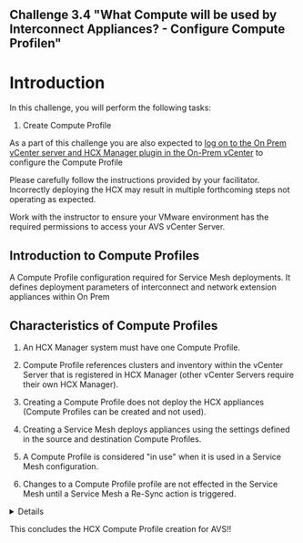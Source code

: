 Challenge 3.4
"What Compute will be used by Interconnect Appliances? - Configure Compute Profilen"
---

# Introduction

In this challenge, you will perform the following tasks:

1.	Create Compute Profile

As a part of this challenge you are also expected to <u>log on to the On Prem vCenter server and HCX Manager plugin in the On-Prem vCenter</u> to configure the Compute Profile

Please carefully follow the instructions provided by your facilitator. Incorrectly deploying the HCX may result in multiple forthcoming steps not operating as expected.

Work with the instructor to ensure your VMware environment has the required permissions to access your AVS vCenter Server.

## Introduction to Compute Profiles

A Compute Profile configuration required for Service Mesh deployments. It defines deployment parameters of interconnect and network extension appliances within On Prem

## Characteristics of Compute Profiles

1. An HCX Manager system must have one Compute Profile.

2. Compute Profile references clusters and inventory within the vCenter Server that is registered in HCX Manager (other vCenter Servers require their own HCX Manager).

3. Creating a Compute Profile does not deploy the HCX appliances (Compute Profiles can be created and not used).

4. Creating a Service Mesh deploys appliances using the settings defined in the source and destination Compute Profiles.

5. A Compute Profile is considered "in use" when it is used in a Service Mesh configuration.

6. Changes to a Compute Profile profile are not effected in the Service Mesh until a Service Mesh a Re-Sync action is triggered.

<details>

## Create a Compute Profle

1.	Under Infrastructure, select Interconnect > Compute Profiles > Create Compute Profile.

![](/Images/HCX/HCX_image21.png)

5.	Enter a name for the profile and select Continue.

![](/Images/HCX/HCX_image22.png)

6.	Select the services to enable, such as migration, network extension, or disaster recovery, and uncheck the WAN Optimization, SRM and OS Assisted Migration and then select Continue.

![](/Images/HCX/HCX_image23.png)

### Note 
Generally the type of services greyed out will depend on the type of HCX licensing type used.  

7.	When you see the clusters in your on-premises datacenter, select Continue.

8.	From Select Datastore, select the datastore storage resource for deploying the VMware HCX Interconnect appliances. Then select Continue.

![](/Images/HCX/HCX_ComputeCluster001.PNG)

9.	From Select Management Network Profile, select the management network profile that you created in previous steps. Then select Continue.

![](/Images/HCX/HCX_ComputeCluster002.PNG)

10.	From Select Uplink Network Profile, select the uplink network profile you created in the previous procedure. Then select Continue.

![](/Images/HCX/HCX_image27.png)

11.	From Select vMotion Network Profile, select the vMotion network profile that you created in prior steps. Then select Continue.

![](/Images/HCX/HCX_image28.png)

12.	From Select vSphere Replication Network Profile, select the replication network profile that you created in prior steps. Then select Continue.

![](/Images/HCX/HCX_image29.png)

13.	From Select Distributed Switches for Network Extensions, select the switches that contain the virtual machines to be migrated to Azure VMware Solution on a layer-2 extended network. Then select Continue.

![](/Images/HCX/HCX_image30.png)

14.	Review the connection rules and select Continue.

![](/Images/HCX/HCX_image31.png)

15.	Select Finish to create the compute profile.

![](/Images/HCX/HCX_image32.png)
 
16.	One the On Prem Compute profile has been created the Compute profile will be listed as below

![](/Images/HCX/HCX_image33.png)

</details>

This concludes the HCX Compute Profile creation for AVS!!


